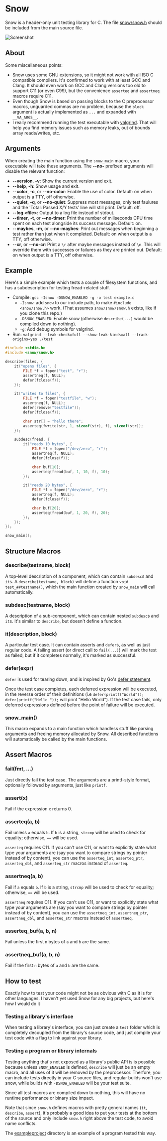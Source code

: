 # Snow

Snow is a header-only unit testing library for C. The file
[snow/snow.h](https://github.com/mortie/snow/blob/master/snow/snow.h) should
be included from the main source file.

![Screenshot](https://raw.githubusercontent.com/mortie/snow/master/img/screenshot.png)

## About

Some miscellaneous points:

* Snow uses some GNU extensions, so it might not work with all
  ISO C compatible compilers. It's confirmed to work with at least GCC and
  Clang. It should even work on GCC and Clang versions too old to support C11
  (or even C99), but the convenience `asserteq` and `assertneq` macros require
  C11.
* Even though Snow is based on passing blocks to the C preprocessor macros,
  unguarded commas are no problem, because the `block` argument is actually
  implemented as `...` and expanded with `__VA_ARGS__`.
* I really recommend running the test executable with
  [valgrind](http://valgrind.org/). That will help you find memory issues such
  as memory leaks, out of bounds array reads/writes, etc.

## Arguments

When creating the main function using the `snow_main` macro, your executable
will take these arguments. The **--no-** prefixed arguments will disable the
relevant function:

* **--version**, **-v**: Show the current version and exit.
* **--help**, **-h**: Show usage and exit.
* **--color**, **-c**, or **--no-color**: Enable the use of color.
  Default: on when output is a TTY, off otherwise.
* **--quiet**, **-q**, or **--no-quiet**: Suppress most messages, only test faulures
  and the 'Total: Passed X/Y tests' line will still print.
  Default: off.
* **--log \<file\>**: Output to a log file instead of stdout.
* **--timer**, **-t**, or **--no-timer**: Print the number of miliseconds CPU time
  spent on each test alongside its success message.
  Default: on.
* **--maybes**, **-m**, or **--no-maybes**: Print out messages when beginning a test
  rather than just when it completed.
  Default: on when output is a TTY, off otherwise.
* **--cr**, or **--no-cr**: Print a `\r` after maybe messages instead of `\n`. This
  will override them with successes or failures as they are printed out.
  Default: on when output is a TTY, off otherwise.

## Example

Here's a simple example which tests a couple of filesystem functions, and has a
subdescription for testing fread-related stuff.

* Compile: `gcc -Isnow -DSNOW_ENABLED -g -o test example.c`
	* `-Isnow`: add `snow` to our include path, to make `#include <snow/snow.h>`
	  work. (That assumes `snow/snow/snow.h` exists, like if you clone this repo.)
	* `-DSNOW_ENABLED`: Enable snow (otherwise `describe(...)` would be
	  compiled down to nothing).
	* `-g`: Add debug symbols for valgrind.
* Run: `valgrind --leak-check=full --show-leak-kinds=all --track-origins=yes ./test`

``` C
#include <stdio.h>
#include <snow/snow.h>

describe(files, {
	it("opens files", {
		FILE *f = fopen("test", "r");
		assertneq(f, NULL);
		defer(fclose(f));
	});

	it("writes to files", {
		FILE *f = fopen("testfile", "w");
		assertneq(f, NULL);
		defer(remove("testfile"));
		defer(fclose(f));

		char str[] = "hello there";
		asserteq(fwrite(str, 1, sizeof(str), f), sizeof(str));
	});

	subdesc(fread, {
		it("reads 10 bytes", {
			FILE *f = fopen("/dev/zero", "r");
			assertneq(f, NULL);
			defer(fclose(f));

			char buf[10];
			asserteq(fread(buf, 1, 10, f), 10);
		});

		it("reads 20 bytes", {
			FILE *f = fopen("/dev/zero", "r");
			assertneq(f, NULL);
			defer(fclose(f));

			char buf[20];
			asserteq(fread(buf, 1, 20, f), 20);
		});
	});
});

snow_main();
```

## Structure Macros

### describe(testname, block)

A top-level description of a component, which can contain `subdesc`s and `it`s.
A `describe(testname, block)` will define a function `void test_##testname()`,
which the main function created by `snow_main` will call automatically.

### subdesc(testname, block)

A description of a sub-component, which can contain nested `subdesc`s and
`it`s. It's similar to `describe`, but doesn't define a function.

### it(description, block)

A particular test case. It can contain asserts and `defer`s, as well as just
regular code. A failing assert (or direct call to `fail(...)`) will mark the
test as failed, but if it completes normally, it's marked as successful.

### defer(expr)

`defer` is used for tearing down, and is inspired by Go's [defer
statement](https://gobyexample.com/defer).

Once the test case completes, each deferred expression will be executed, in the
reverse order of their definitions (i.e `defer(printf("World"));
defer(printf("Hello "));` will print "Hello World"). If the test case fails,
only deferred expressions defined before the point of failure will be executed.

### snow\_main()

This macro expands to a main function which handless stuff like parsing
arguments and freeing memory allocated by Snow. All described functions will
automatically be called by the main functions.

## Assert Macros

### fail(fmt, ...)

Just directly fail the test case. The arguments are a printf-style format,
optionally followed by arguments, just like `printf`.

### assert(x)

Fail if the expression `x` returns 0.

### asserteq(a, b)

Fail unless `a` equals `b`. If `b` is a string, `strcmp` will be used to check
for equality; otherwise, `==` will be used.

`asserteq` requires C11.
If you can't use C11, or want to explicitly state what type your arguments are
(say you want to compare strings by pointer instead of by content), you
can use the `asserteq_int`, `asserteq_ptr`, `asserteq_dbl`, and `asserteq_str`
macros instead of `asserteq`.

### assertneq(a, b)

Fail if `a` equals `b`. If `b` is a string, `strcmp` will be used to check
for equality; otherwise, `==` will be used.

`assertneq` requires C11.
If you can't use C11, or want to explicitly state what type your arguments are
(say you want to compare strings by pointer instead of by content), you
can use the `assertneq_int`, `assertneq_ptr`, `assertneq_dbl`, and `asserteq_str`
macros instead of `assertneq`.

### asserteq\_buf(a, b, n)

Fail unless the first `n` bytes of `a` and `b` are the same.

### assertneq\_buf(a, b, n)

Fail if the first `n` bytes of `a` and `b` are the same.

## How to test

Exactly how to test your code might not be as obvious with C as it is for other
languages. I haven't yet used Snow for any big projects, but here's how I would
do it

### Testing a library's interface

When testing a library's interface, you can just create a `test` folder which
is completely decoupled from the library's source code, and just compile your
test code with a flag to link against your library.

### Testing a program or library internals

Testing anything that's not exposed as a library's public API is is possible
because unless `SNOW_ENABLED` is defined, `describe` will just be an empty
macro, and all uses of it will be removed by the preprocessor. Therfore, you
can include tests directly in your C source files, and regular builds won't
use snow, while builds with `-DSNOW_ENABLED` will be your test suite.

Since all test macros are compiled down to nothing, this will have no runtime
performance or binary size impact.

Note that since `snow.h` defines macros with pretty general names (`it`,
`describe`, `assert`), it's probably a good idea to put your tests at the
bottom of the source and only include `snow.h` right above the test code, to
avoid name conflicts.

The [exampleproject](https://github.com/mortie/snow/blob/master/exampleproject)
directory is an example of a program tested this way.
